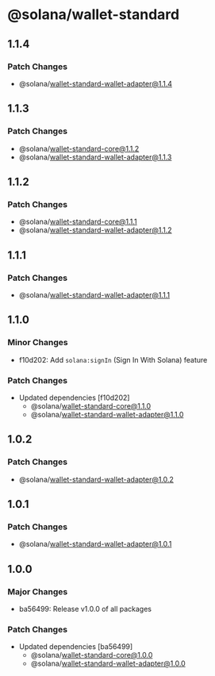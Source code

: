 # @solana/wallet-standard

## 1.1.4

### Patch Changes

- @solana/wallet-standard-wallet-adapter@1.1.4

## 1.1.3

### Patch Changes

- @solana/wallet-standard-core@1.1.2
- @solana/wallet-standard-wallet-adapter@1.1.3

## 1.1.2

### Patch Changes

- @solana/wallet-standard-core@1.1.1
- @solana/wallet-standard-wallet-adapter@1.1.2

## 1.1.1

### Patch Changes

- @solana/wallet-standard-wallet-adapter@1.1.1

## 1.1.0

### Minor Changes

- f10d202: Add `solana:signIn` (Sign In With Solana) feature

### Patch Changes

- Updated dependencies [f10d202]
    - @solana/wallet-standard-core@1.1.0
    - @solana/wallet-standard-wallet-adapter@1.1.0

## 1.0.2

### Patch Changes

- @solana/wallet-standard-wallet-adapter@1.0.2

## 1.0.1

### Patch Changes

- @solana/wallet-standard-wallet-adapter@1.0.1

## 1.0.0

### Major Changes

- ba56499: Release v1.0.0 of all packages

### Patch Changes

- Updated dependencies [ba56499]
    - @solana/wallet-standard-core@1.0.0
    - @solana/wallet-standard-wallet-adapter@1.0.0
